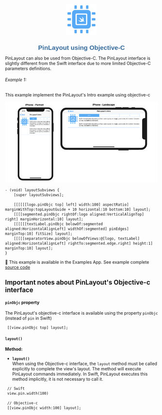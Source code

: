 <p align="center">
	<img src="pinlayout-logo-small.png" width=100/>
</p>

<h1 align="center" style="color: #376C9D; font-family: Arial Black, Gadget, sans-serif; font-size: 1.5em">PinLayout using Objective-C</h1>

PinLayout can also be used from Objective-C. The PinLayout interface is slightly different from the Swift interface due to more limited Objective-C parameters definitions.

###### Example 1:
This example implement the PinLayout's Intro example using objective-c 

<a href="https://github.com/layoutBox/PinLayout/blob/master/Example/PinLayoutSample/UI/Examples/Intro/IntroView.swift"><img src="images/pinlayout_intro_example_iphonex.png"/></a>

```
- (void) layoutSubviews {
    [super layoutSubviews];
    
    [[[[[[logo.pinObjc top] left] width:100] aspectRatio] marginWithTop:topLayoutGuide + 10 horizontal:10 bottom:10] layout];
    [[[[segmented.pinObjc rightOf:logo aligned:VerticalAlignTop] right] marginHorizontal:10] layout];
    [[[[[[textLabel.pinObjc belowOf:segmented aligned:HorizontalAlignLeft] widthOf:segmented] pinEdges] marginTop:10] fitSize] layout];
    [[[[[separatorView.pinObjc belowOfViews:@[logo, textLabel] aligned:HorizontalAlignLeft] rightTo:segmented.edge.right] height:1] marginTop:10] layout];
}

``` 

:pushpin: This example is available in the Examples App. See example complete [source code](https://github.com/layoutBox/PinLayout/blob/master/Example/PinLayoutSample/UI/Examples/IntroObjectiveC/IntroObjectiveCView.m)

## Important notes about PinLayout's Objective-c interface

#### `pinObjc` property
The PinLayout's objective-c interface is available using the property `pinObjc` (instead of `pin` in Swift)

```
 [[view.pinObjc top] layout];
``` 

#### `layout()`

**Method:**

* **`layout()`**  
When using the Objective-c interface, the `layout` method must be called explicitly to complete the view's layout. The method will execute PinLayout commands immediately. In Swift, PinLayout executes this method implicitly, it is not necessary to call it. 


```
 // Swift
 view.pin.width(100)

 // Objective-c
 [[view.pinObjc width:100] layout];
``` 

